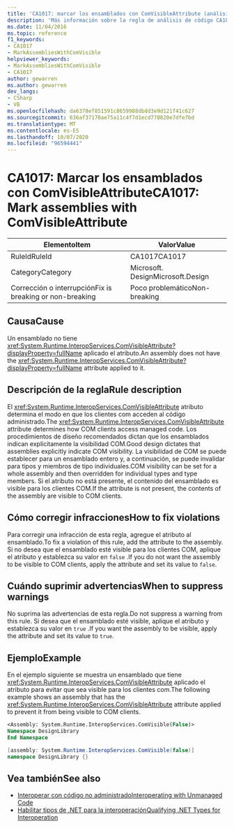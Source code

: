 ```yaml
---
title: 'CA1017: marcar los ensamblados con ComVisibleAttribute (análisis de código)'
description: 'Más información sobre la regla de análisis de código CA1017: marcar los ensamblados con ComVisibleAttribute'
ms.date: 11/04/2016
ms.topic: reference
f1_keywords:
- CA1017
- MarkAssembliesWithComVisible
helpviewer_keywords:
- MarkAssembliesWithComVisible
- CA1017
author: gewarren
ms.author: gewarren
dev_langs:
- CSharp
- VB
ms.openlocfilehash: da6378ef851591c8659988dbdd3e9d121f41c627
ms.sourcegitcommit: 636af37170ae75a11c4f7d1ecd770820e7dfe7bd
ms.translationtype: MT
ms.contentlocale: es-ES
ms.lasthandoff: 10/07/2020
ms.locfileid: "96594441"
---
```

# <a name="ca1017-mark-assemblies-with-comvisibleattribute"></a><span data-ttu-id="9e2e3-103">CA1017: Marcar los ensamblados con ComVisibleAttribute</span><span class="sxs-lookup"><span data-stu-id="9e2e3-103">CA1017: Mark assemblies with ComVisibleAttribute</span></span>

| <span data-ttu-id="9e2e3-104">Elemento</span><span class="sxs-lookup"><span data-stu-id="9e2e3-104">Item</span></span>                                     | <span data-ttu-id="9e2e3-105">Valor</span><span class="sxs-lookup"><span data-stu-id="9e2e3-105">Value</span></span>            |
|------------------------------------------|------------------|
| <span data-ttu-id="9e2e3-106">RuleId</span><span class="sxs-lookup"><span data-stu-id="9e2e3-106">RuleId</span></span>                                   | <span data-ttu-id="9e2e3-107">CA1017</span><span class="sxs-lookup"><span data-stu-id="9e2e3-107">CA1017</span></span>           |
| <span data-ttu-id="9e2e3-108">Category</span><span class="sxs-lookup"><span data-stu-id="9e2e3-108">Category</span></span>                                 | <span data-ttu-id="9e2e3-109">Microsoft. Design</span><span class="sxs-lookup"><span data-stu-id="9e2e3-109">Microsoft.Design</span></span> |
| <span data-ttu-id="9e2e3-110">Corrección o interrupción</span><span class="sxs-lookup"><span data-stu-id="9e2e3-110">Fix is breaking or non-breaking</span></span> | <span data-ttu-id="9e2e3-111">Poco problemático</span><span class="sxs-lookup"><span data-stu-id="9e2e3-111">Non-breaking</span></span>     |

## <a name="cause"></a><span data-ttu-id="9e2e3-112">Causa</span><span class="sxs-lookup"><span data-stu-id="9e2e3-112">Cause</span></span>

<span data-ttu-id="9e2e3-113">Un ensamblado no tiene <xref:System.Runtime.InteropServices.ComVisibleAttribute?displayProperty=fullName> aplicado el atributo.</span><span class="sxs-lookup"><span data-stu-id="9e2e3-113">An assembly does not have the <xref:System.Runtime.InteropServices.ComVisibleAttribute?displayProperty=fullName> attribute applied to it.</span></span>

## <a name="rule-description"></a><span data-ttu-id="9e2e3-114">Descripción de la regla</span><span class="sxs-lookup"><span data-stu-id="9e2e3-114">Rule description</span></span>

<span data-ttu-id="9e2e3-115">El <xref:System.Runtime.InteropServices.ComVisibleAttribute> atributo determina el modo en que los clientes com acceden al código administrado.</span><span class="sxs-lookup"><span data-stu-id="9e2e3-115">The <xref:System.Runtime.InteropServices.ComVisibleAttribute> attribute determines how COM clients access managed code.</span></span> <span data-ttu-id="9e2e3-116">Los procedimientos de diseño recomendados dictan que los ensamblados indican explícitamente la visibilidad COM.</span><span class="sxs-lookup"><span data-stu-id="9e2e3-116">Good design dictates that assemblies explicitly indicate COM visibility.</span></span> <span data-ttu-id="9e2e3-117">La visibilidad de COM se puede establecer para un ensamblado entero y, a continuación, se puede invalidar para tipos y miembros de tipo individuales.</span><span class="sxs-lookup"><span data-stu-id="9e2e3-117">COM visibility can be set for a whole assembly and then overridden for individual types and type members.</span></span> <span data-ttu-id="9e2e3-118">Si el atributo no está presente, el contenido del ensamblado es visible para los clientes COM.</span><span class="sxs-lookup"><span data-stu-id="9e2e3-118">If the attribute is not present, the contents of the assembly are visible to COM clients.</span></span>

## <a name="how-to-fix-violations"></a><span data-ttu-id="9e2e3-119">Cómo corregir infracciones</span><span class="sxs-lookup"><span data-stu-id="9e2e3-119">How to fix violations</span></span>

<span data-ttu-id="9e2e3-120">Para corregir una infracción de esta regla, agregue el atributo al ensamblado.</span><span class="sxs-lookup"><span data-stu-id="9e2e3-120">To fix a violation of this rule, add the attribute to the assembly.</span></span> <span data-ttu-id="9e2e3-121">Si no desea que el ensamblado esté visible para los clientes COM, aplique el atributo y establezca su valor en `false` .</span><span class="sxs-lookup"><span data-stu-id="9e2e3-121">If you do not want the assembly to be visible to COM clients, apply the attribute and set its value to `false`.</span></span>

## <a name="when-to-suppress-warnings"></a><span data-ttu-id="9e2e3-122">Cuándo suprimir advertencias</span><span class="sxs-lookup"><span data-stu-id="9e2e3-122">When to suppress warnings</span></span>

<span data-ttu-id="9e2e3-123">No suprima las advertencias de esta regla.</span><span class="sxs-lookup"><span data-stu-id="9e2e3-123">Do not suppress a warning from this rule.</span></span> <span data-ttu-id="9e2e3-124">Si desea que el ensamblado esté visible, aplique el atributo y establezca su valor en `true` .</span><span class="sxs-lookup"><span data-stu-id="9e2e3-124">If you want the assembly to be visible, apply the attribute and set its value to `true`.</span></span>

## <a name="example"></a><span data-ttu-id="9e2e3-125">Ejemplo</span><span class="sxs-lookup"><span data-stu-id="9e2e3-125">Example</span></span>

<span data-ttu-id="9e2e3-126">En el ejemplo siguiente se muestra un ensamblado que tiene <xref:System.Runtime.InteropServices.ComVisibleAttribute> aplicado el atributo para evitar que sea visible para los clientes com.</span><span class="sxs-lookup"><span data-stu-id="9e2e3-126">The following example shows an assembly that has the <xref:System.Runtime.InteropServices.ComVisibleAttribute> attribute applied to prevent it from being visible to COM clients.</span></span>

```vb
<Assembly: System.Runtime.InteropServices.ComVisible(False)>
Namespace DesignLibrary
End Namespace
```

```csharp
[assembly: System.Runtime.InteropServices.ComVisible(false)]
namespace DesignLibrary {}
```

## <a name="see-also"></a><span data-ttu-id="9e2e3-127">Vea también</span><span class="sxs-lookup"><span data-stu-id="9e2e3-127">See also</span></span>

- [<span data-ttu-id="9e2e3-128">Interoperar con código no administrado</span><span class="sxs-lookup"><span data-stu-id="9e2e3-128">Interoperating with Unmanaged Code</span></span>](../../../framework/interop/index.md)
- [<span data-ttu-id="9e2e3-129">Habilitar tipos de .NET para la interoperación</span><span class="sxs-lookup"><span data-stu-id="9e2e3-129">Qualifying .NET Types for Interoperation</span></span>](../../../standard/native-interop/qualify-net-types-for-interoperation.md)
